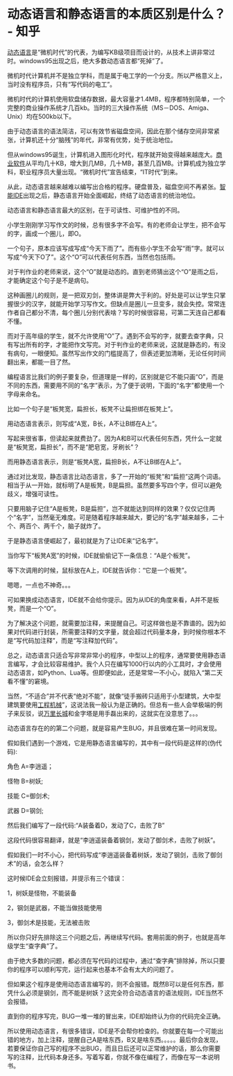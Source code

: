 # 动态语言和静态语言的本质区别是什么？ - 知乎

[动态语言](https://www.zhihu.com/search?q=%E5%8A%A8%E6%80%81%E8%AF%AD%E8%A8%80&search_source=Entity&hybrid_search_source=Entity&hybrid_search_extra=%7B%22sourceType%22%3A%22answer%22%2C%22sourceId%22%3A627889515%7D)是“微机时代”的代表，为编写KB级项目而设计的，从技术上讲非常过时。windows95出现之后，绝大多数动态语言都“死掉”了。

微机时代计算机并不是独立学科，而是属于电工学的一个分支。所以严格意义上，当时没有程序员，只有“写代码的电工”。

微机时代的计算机使用软盘储存数据，最大容量才1.4MB，程序都特别简单，一个完整的商业操作系统才几百kb。当时的三大操作系统（MS－DOS、Amiga、Unix）均在500kb以下。

由于动态语言的语法简洁，可以有效节省磁盘空间，因此在那个储存空间非常紧张，计算机还十分“脑残”的年代，非常有优势，处于统治地位。

但从windows95诞生，计算机进入图形化时代，程序就开始变得越来越庞大。[商业软件](https://www.zhihu.com/search?q=%E5%95%86%E4%B8%9A%E8%BD%AF%E4%BB%B6&search_source=Entity&hybrid_search_source=Entity&hybrid_search_extra=%7B%22sourceType%22%3A%22answer%22%2C%22sourceId%22%3A627889515%7D)从平均几十KB，增大到几MB，几十MB，甚至几百MB。计算机成为独立学科，职业程序员大量出现。“微机时代”宣告结束，“IT时代”到来。

从此，动态语言越来越难以编写出合格的程序。硬盘普及，磁盘空间不再紧张。[智能IDE](https://www.zhihu.com/search?q=%E6%99%BA%E8%83%BDIDE&search_source=Entity&hybrid_search_source=Entity&hybrid_search_extra=%7B%22sourceType%22%3A%22answer%22%2C%22sourceId%22%3A627889515%7D)出现之后，静态语言开始全面崛起，终结了动态语言的统治地位。

动态语言和静态语言最大的区别，在于可读性、可维护性的不同。

小学生刚刚学习写作文的时候，总有很多字不会写。有的老师会让学生，把不会写的字，画成一个圈儿，即O。

一个句子，原本应该写成写成“今天下雨了”。而有些小学生不会写“雨”字。就可以写成“今天下O了”。这个“O”可以代表任何东西，当然也包括雨。

对于判作业的老师来说，这个“O”就是动态的。直到老师猜出这个“O”是雨之后，才能确定这个句子是不是病句。

这种画圈儿的规则，是一把双刃剑，整体讲是弊大于利的。好处是可以让学生只掌握很少的汉字，就能开始学习写作文。但缺点是圈儿一旦变多，就会失控。常常连作者自己都分不清，每个圈儿分别代表啥？写的时候很容易，可第二天连自己都看不懂。

而对于高年级的学生，就不允许使用“O”了。遇到不会写的字，就要去查字典，只有写出所有的字，才能把作文写完。对于判作业的老师来说，这就是静态的，有没有病句，一眼便知。虽然写出作文的门槛提高了，但表述更加清晰，无论任何时间翻出来，都能一目了然。

编程语言比我们的例子要复杂，但道理是一样的，区别就是它不能只画“O”，而是不同的东西，需要用不同的“名字”表示，为了便于说明，下面的“名字”都使用一个字母来命名。

比如一个句子是“板凳宽，扁担长，板凳不让扁担绑在板凳上”。

用动态语言表示，则写成“A宽，B长，A不让B绑在A上”。

写起来很省事，但读起来就费劲了。因为A和B可以代表任何东西，凭什么一定就是“板凳宽，扁担长”，而不是“肥皂宽，牙刷长”？

而用静态语言表示，则是“板凳A宽，扁担B长，A不让B绑在A上”。

通过对比发现，静态语言比动态语言，多了一开始的“板凳”和“扁担”这两个词语。相当于从一开始，就标明了A是板凳，B是扁担。虽然要多写四个字，但可以避免歧义，增强可读性。

只要用脑子记住“A是板凳，B是扁担”，岂不就能达到同样的效果？仅仅记住两个“名字”，当然毫无难度。可是随着程序越来越大，要记的“名字”越来越多，二十个、两百个、两千个，脑子就炸了。

于是静态语言便崛起了，最初就是为了让IDE来“记名字”。

当你写下“板凳A宽”的时候，IDE就偷偷记下一条信息：“A是个板凳”。

等下次调用的时候，鼠标放在A上，IDE就告诉你：“它是一个板凳”。

嗯嗯，一点也不神奇。。。

可如果换成动态语言，IDE就不会给你提示。因为从IDE的角度来看，A并不是板凳，而是一个“O”。

为了解决这个问题，就需要加注释，来提醒自己。可这样做也是不靠谱的。因为如果对代码进行封装，所需要注释的文字量，就会超过代码量本身，到时候你根本不是“写代码加注释”，而是“写注释加代码”。

总之，动态语言只适合写非常非常小的程序，中型以上的程序，通常要使用静态语言编写，才会比较容易维护。我个人只在编写1000行以内的小工具时，才会使用动态语言，如Python、Lua等。但即便如此，还是常常一不小心，就陷入“第二天看不懂”的窘境。

当然，“不适合”并不代表“绝对不能”，就像“徒手搬砖只适用于小型建筑，大中型建筑要使用[工程机械](https://www.zhihu.com/search?q=%E5%B7%A5%E7%A8%8B%E6%9C%BA%E6%A2%B0&search_source=Entity&hybrid_search_source=Entity&hybrid_search_extra=%7B%22sourceType%22%3A%22answer%22%2C%22sourceId%22%3A627889515%7D)”，这说法我一般认为是正确的。但总有一些人会举极端的例子来反驳，说[万里长城](https://www.zhihu.com/search?q=%E4%B8%87%E9%87%8C%E9%95%BF%E5%9F%8E&search_source=Entity&hybrid_search_source=Entity&hybrid_search_extra=%7B%22sourceType%22%3A%22answer%22%2C%22sourceId%22%3A627889515%7D)和金字塔是用手磊出来的，这就实在没意思了。。。

动态语言存在的的第二个问题，就是容易产生BUG，并且很难在第一时间发现。

假如我们遇到一个游戏，它是用静态语言编写的，其中有一段代码是这样的(伪代码):

角色 A=李逍遥；

怪物 B=树妖;

技能 C=御剑术;

武器 D=钢剑;

然后我们编写了一段代码:“A装备着D，发动了C，击败了B”

这段代码很容易翻译，就是“李逍遥装备着钢剑，发动了御剑术，击败了树妖”。

假如我们一时不小心，把代码写成“李逍遥装备着树妖，发动了钢剑，击败了御剑术”的话，会怎么样？

这时候IDE会立刻报错，并提示有三个错误：

1，树妖是怪物，不能装备

2，钢剑是武器，不能当做技能使用

3，御剑术是技能，无法被击败

所以你只好先排除这三个问题之后，再继续写代码。套用前面的例子，也就是高年级学生“查字典”了。

由于绝大多数的问题，都必须在写代码的过程中，通过“查字典”排除掉，所以只要你的程序可以顺利写完，运行起来也基本不会有太大的问题了。

但如果这个程序是使用动态语言编写的，则不会报错。既然B可以是任何东西，那凭什么必须是钢剑，而不能是树妖？这完全符合动态语言的语法规则，IDE当然不会报错。

直到你的程序写完，BUG一堆一堆的冒出来，IDE却始终认为你的代码完全正确。

所以使用动态语言，有很多错误，IDE是不会帮你检查的。你就要在每一个可能出错的地方，加上注释，提醒自己A是啥东西，B又是啥东西。。。。。最后你会发现，若要保证你自己写的程序不出BUG，而且日后还可以正常维护的话，那么你需要写的注释，比代码本身还多。写着写着，你就不像在编程了，而像在写一本说明书。